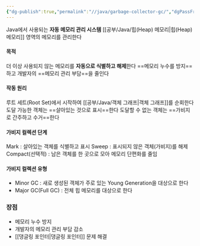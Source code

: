 ```yaml
---
{"dg-publish":true,"permalink":"//java/garbage-collector-gc/","dgPassFrontmatter":true}
---
```


Java에서 사용되는 **자동 메모리 관리 시스템**
[[공부/Java/힙(Heap) 메모리\|힙(Heap) 메모리]] 영역의 메모리를 관리한다

#### 목적
더 이상 사용되지 않는 메모리를 **자동으로 식별하고 해제**한다
==메모리 누수를 방지==하고 개발자의 ==메모리 관리 부담==을 줄인다

#### 작동 원리
루트 세트(Root Set)에서 시작하여 [[공부/Java/객체 그래프\|객체 그래프]]를 순회한다
도달 가능한 객체는 ==살아있는 것으로 표시==한다
도달할 수 없는 객체는 ==가비지로 간주하고 수거==한다

#### 가비지 컬렉션 단계
Mark : 살아있는 객체를 식별하고 표시
Sweep : 표시되지 않은 객체(가비지)를 해제
Compact(선택적) : 남은 객체를 한 곳으로 모아 메모리 단편화를 줄임

#### 가비지 컬렉션 유형
- Minor GC : 새로 생성된 객체가 주로 있는 Young Generation을 대상으로 한다
- Major GC(Full GC) : 전체 힙 메모리를 대상으로 한다

### 장점
- 메모리 누수 방지
- 개발자의 메모리 관리 부담 감소
- [[댕글링 포인터\|댕글링 포인터]] 문제 해결